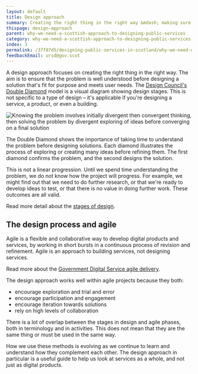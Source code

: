 ```yaml
---
layout: default
title: Design approach
summary: Creating the right thing in the right way &mdash; making sure a problem is well understood before designing a solution.
thispage: design-approach
parent: why-we-need-a-scottish-approach-to-designing-public-services
category: why-we-need-a-scottish-approach-to-designing-public-services
index: 3
permalink: /37f87d5/designing-public-services-in-scotland/why-we-need-design-for-public-services-in-scotland/design-approach/
feedbackEmail: ursd@gov.scot
---
```


A design approach focuses on creating the right thing in the right way. The aim is to ensure that the problem is well understood before designing a solution that's fit for purpose and meets user needs.
The [Design Council's Double Diamond](https://www.designcouncil.org.uk/news-opinion/design-process-what-double-diamond) model is a visual diagram showing design stages. This is not specific to a type of design – it's applicable if you're designing a service, a product, or even a building.

![Knowing the problem involves initially divergent then convergent thinking, then solving the problem by divergent exploring of ideas before converging on a final solution](/assets/images/playbook/double-diamond.jpg)

The Double Diamond shows the importance of taking time to understand the problem before designing solutions. Each diamond illustrates the process of exploring or creating many ideas before refining them. The first diamond confirms the problem, and the second designs the solution.

This is not a linear progression. Until we spend time understanding the problem, we do not know how the project will progress. For example, we might find out that we need to do further research, or that we're ready to develop ideas to test, or that there is no value in doing further work. These outcomes are all valid.

Read more detail about the [stages of design](../stages-of-designing-a-service/).

## The design process and agile

Agile is a flexible and collaborative way to develop digital products and services, by working in short bursts in a continuous process of revision and refinement. Agile is an approach to building services, not designing services.

Read more about the [Government Digital Service agile delivery](https://www.gov.uk/service-manual/agile-delivery).

The design approach works well within agile projects because they both:

* encourage exploration and trial and error
* encourage participation and engagement
* encourage iteration towards solutions
* rely on high levels of collaboration

There is a lot of overlap between the stages in design and agile phases, both in terminology and in activities. This does not mean that they are the same thing or must be used in the same way.

How we use these methods is evolving as we continue to learn and understand how they complement each other. The design approach in particular is a useful guide to help us look at services as a whole, and not just as digital products.
